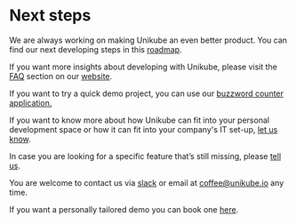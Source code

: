 # Next steps

We are always working on making Unikube an even better product. You can find our next developing steps in this [roadmap](https://unikube.io/docs/roadmap/).  
  
If you want more insights about developing with Unikube, please visit the [FAQ](https://unikube.io/faqs/) section on our [website](https://unikube.io).  
  
If you want to try a quick demo project, you can use our [buzzword counter application.](https://github.com/Blueshoe/buzzword-charts/)

If you want to know more about how Unikube can fit into your personal development space or how it can fit into your company's IT set-up, [let us know](mailto:coffee@unikube.io).  
  
In case you are looking for a specific feature that’s still missing, please [tell us](https://github.com/unikubehq/docs/discussions/categories/ideas).  
  
You are welcome to contact us via [slack](https://join.slack.com/t/unikubeworkspace/shared_invite/zt-x6ylscgn-JMQ2nhMGWp24uGoX1sc1Mg) or email at [coffee@unikube.io](mailto:coffee@unikube.io) any time.  
  
If you want a personally tailored demo you can book one [here](https://meetings.hubspot.com/hannes/unikube-demo).
